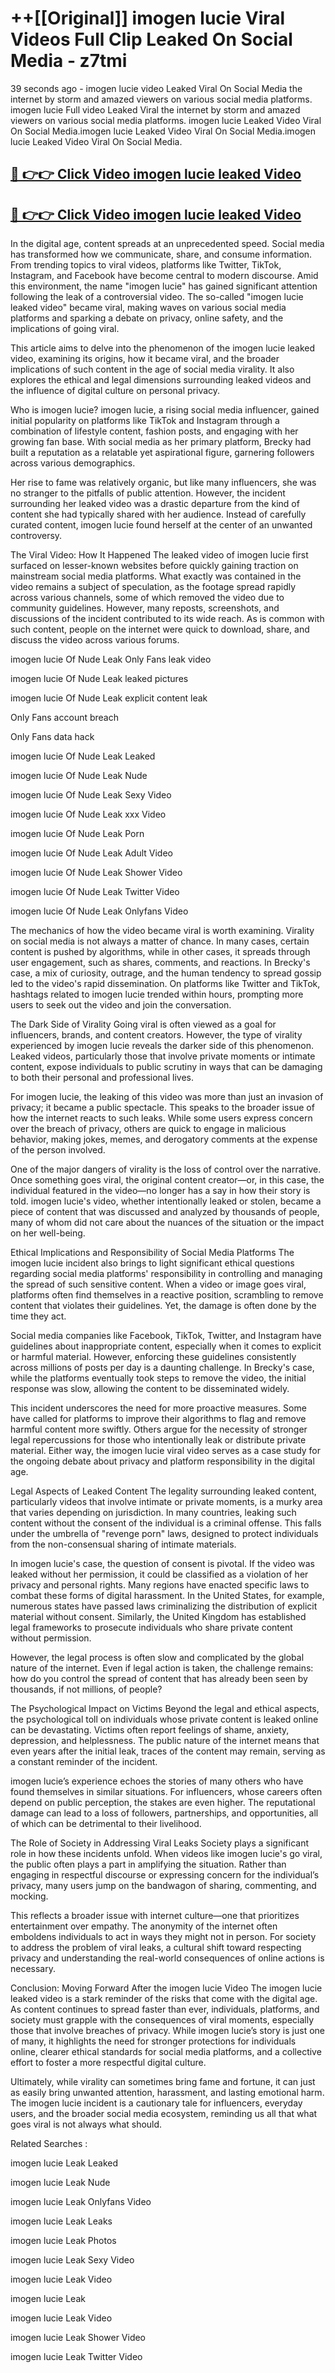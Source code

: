 # ++[[Original]] imogen lucie Viral Videos Full Clip Leaked On Social Media - z7tmi<br>

39 seconds ago - imogen lucie video Leaked Viral On Social Media the internet by storm and amazed viewers on various social media platforms.
imogen lucie Full video Leaked Viral the internet by storm and amazed viewers on various social media platforms. imogen lucie Leaked Video Viral On Social Media.imogen lucie Leaked Video Viral On Social Media.imogen lucie Leaked Video Viral On Social Media.<br>


## [🔴 👉👉 Click Video imogen lucie leaked Video ](https://onlyclips.site?title=imogen_lucie&ref=git)

## [🔴 👉👉 Click Video imogen lucie leaked Video ](https://onlyclips.site?title=imogen_lucie&ref=git)

In the digital age, content spreads at an unprecedented speed. Social media has transformed how we communicate, share, and consume information. From trending topics to viral videos, platforms like Twitter, TikTok, Instagram, and Facebook have become central to modern discourse. Amid this environment, the name "imogen lucie" has gained significant attention following the leak of a controversial video. The so-called "imogen lucie leaked video" became viral, making waves on various social media platforms and sparking a debate on privacy, online safety, and the implications of going viral.

This article aims to delve into the phenomenon of the imogen lucie leaked video, examining its origins, how it became viral, and the broader implications of such content in the age of social media virality. It also explores the ethical and legal dimensions surrounding leaked videos and the influence of digital culture on personal privacy.

Who is imogen lucie?
imogen lucie, a rising social media influencer, gained initial popularity on platforms like TikTok and Instagram through a combination of lifestyle content, fashion posts, and engaging with her growing fan base. With social media as her primary platform, Brecky had built a reputation as a relatable yet aspirational figure, garnering followers across various demographics.

Her rise to fame was relatively organic, but like many influencers, she was no stranger to the pitfalls of public attention. However, the incident surrounding her leaked video was a drastic departure from the kind of content she had typically shared with her audience. Instead of carefully curated content, imogen lucie found herself at the center of an unwanted controversy.

The Viral Video: How It Happened
The leaked video of imogen lucie first surfaced on lesser-known websites before quickly gaining traction on mainstream social media platforms. What exactly was contained in the video remains a subject of speculation, as the footage spread rapidly across various channels, some of which removed the video due to community guidelines. However, many reposts, screenshots, and discussions of the incident contributed to its wide reach. As is common with such content, people on the internet were quick to download, share, and discuss the video across various forums.

imogen lucie Of Nude Leak Only Fans leak video

imogen lucie Of Nude Leak leaked pictures

imogen lucie Of Nude Leak explicit content leak

Only Fans account breach

Only Fans data hack

imogen lucie Of Nude Leak Leaked

imogen lucie Of Nude Leak Nude

imogen lucie Of Nude Leak Sexy Video

imogen lucie Of Nude Leak xxx Video

imogen lucie Of Nude Leak Porn

imogen lucie Of Nude Leak Adult Video

imogen lucie Of Nude Leak Shower Video

imogen lucie Of Nude Leak Twitter Video

imogen lucie Of Nude Leak Onlyfans Video

The mechanics of how the video became viral is worth examining. Virality on social media is not always a matter of chance. In many cases, certain content is pushed by algorithms, while in other cases, it spreads through user engagement, such as shares, comments, and reactions. In Brecky's case, a mix of curiosity, outrage, and the human tendency to spread gossip led to the video's rapid dissemination. On platforms like Twitter and TikTok, hashtags related to imogen lucie trended within hours, prompting more users to seek out the video and join the conversation.

The Dark Side of Virality
Going viral is often viewed as a goal for influencers, brands, and content creators. However, the type of virality experienced by imogen lucie reveals the darker side of this phenomenon. Leaked videos, particularly those that involve private moments or intimate content, expose individuals to public scrutiny in ways that can be damaging to both their personal and professional lives.

For imogen lucie, the leaking of this video was more than just an invasion of privacy; it became a public spectacle. This speaks to the broader issue of how the internet reacts to such leaks. While some users express concern over the breach of privacy, others are quick to engage in malicious behavior, making jokes, memes, and derogatory comments at the expense of the person involved.

One of the major dangers of virality is the loss of control over the narrative. Once something goes viral, the original content creator—or, in this case, the individual featured in the video—no longer has a say in how their story is told. imogen lucie's video, whether intentionally leaked or stolen, became a piece of content that was discussed and analyzed by thousands of people, many of whom did not care about the nuances of the situation or the impact on her well-being.

Ethical Implications and Responsibility of Social Media Platforms
The imogen lucie incident also brings to light significant ethical questions regarding social media platforms' responsibility in controlling and managing the spread of such sensitive content. When a video or image goes viral, platforms often find themselves in a reactive position, scrambling to remove content that violates their guidelines. Yet, the damage is often done by the time they act.

Social media companies like Facebook, TikTok, Twitter, and Instagram have guidelines about inappropriate content, especially when it comes to explicit or harmful material. However, enforcing these guidelines consistently across millions of posts per day is a daunting challenge. In Brecky's case, while the platforms eventually took steps to remove the video, the initial response was slow, allowing the content to be disseminated widely.

This incident underscores the need for more proactive measures. Some have called for platforms to improve their algorithms to flag and remove harmful content more swiftly. Others argue for the necessity of stronger legal repercussions for those who intentionally leak or distribute private material. Either way, the imogen lucie viral video serves as a case study for the ongoing debate about privacy and platform responsibility in the digital age.

Legal Aspects of Leaked Content
The legality surrounding leaked content, particularly videos that involve intimate or private moments, is a murky area that varies depending on jurisdiction. In many countries, leaking such content without the consent of the individual is a criminal offense. This falls under the umbrella of "revenge porn" laws, designed to protect individuals from the non-consensual sharing of intimate materials.

In imogen lucie's case, the question of consent is pivotal. If the video was leaked without her permission, it could be classified as a violation of her privacy and personal rights. Many regions have enacted specific laws to combat these forms of digital harassment. In the United States, for example, numerous states have passed laws criminalizing the distribution of explicit material without consent. Similarly, the United Kingdom has established legal frameworks to prosecute individuals who share private content without permission.

However, the legal process is often slow and complicated by the global nature of the internet. Even if legal action is taken, the challenge remains: how do you control the spread of content that has already been seen by thousands, if not millions, of people?

The Psychological Impact on Victims
Beyond the legal and ethical aspects, the psychological toll on individuals whose private content is leaked online can be devastating. Victims often report feelings of shame, anxiety, depression, and helplessness. The public nature of the internet means that even years after the initial leak, traces of the content may remain, serving as a constant reminder of the incident.

imogen lucie’s experience echoes the stories of many others who have found themselves in similar situations. For influencers, whose careers often depend on public perception, the stakes are even higher. The reputational damage can lead to a loss of followers, partnerships, and opportunities, all of which can be detrimental to their livelihood.

The Role of Society in Addressing Viral Leaks
Society plays a significant role in how these incidents unfold. When videos like imogen lucie's go viral, the public often plays a part in amplifying the situation. Rather than engaging in respectful discourse or expressing concern for the individual’s privacy, many users jump on the bandwagon of sharing, commenting, and mocking.

This reflects a broader issue with internet culture—one that prioritizes entertainment over empathy. The anonymity of the internet often emboldens individuals to act in ways they might not in person. For society to address the problem of viral leaks, a cultural shift toward respecting privacy and understanding the real-world consequences of online actions is necessary.

Conclusion: Moving Forward After the imogen lucie Video
The imogen lucie leaked video is a stark reminder of the risks that come with the digital age. As content continues to spread faster than ever, individuals, platforms, and society must grapple with the consequences of viral moments, especially those that involve breaches of privacy. While imogen lucie’s story is just one of many, it highlights the need for stronger protections for individuals online, clearer ethical standards for social media platforms, and a collective effort to foster a more respectful digital culture.

Ultimately, while virality can sometimes bring fame and fortune, it can just as easily bring unwanted attention, harassment, and lasting emotional harm. The imogen lucie incident is a cautionary tale for influencers, everyday users, and the broader social media ecosystem, reminding us all that what goes viral is not always what should.

Related Searches :

imogen lucie Leak Leaked

imogen lucie Leak Nude

imogen lucie Leak Onlyfans Video

imogen lucie Leak Leaks

imogen lucie Leak Photos

imogen lucie Leak Sexy Video

imogen lucie Leak Video

imogen lucie Leak

imogen lucie Leak Video

imogen lucie Leak Shower Video

imogen lucie Leak Twitter Video

